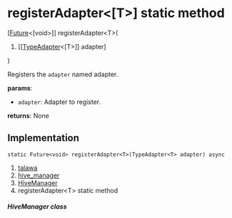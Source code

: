 
<div>

# registerAdapter\<[T\>] static method

</div>


[[Future](https://api.flutter.dev/flutter/dart-core/Future-class.html)\<[void\>]]
registerAdapter\<T\>(

1.  [[[TypeAdapter](https://pub.dev/documentation/hive/2.2.3/hive/TypeAdapter-class.md)\<[T\>]]
    adapter]

)



Registers the `adapter` named adapter.

**params**:

-   `adapter`: Adapter to register.

**returns**: None



## Implementation

``` language-dart
static Future<void> registerAdapter<T>(TypeAdapter<T> adapter) async 
```







1.  [talawa](../../index.md)
2.  [hive_manager](../../services_hive_manager/)
3.  [HiveManager](../../services_hive_manager/HiveManager-class.md)
4.  registerAdapter\<T\> static method

##### HiveManager class







